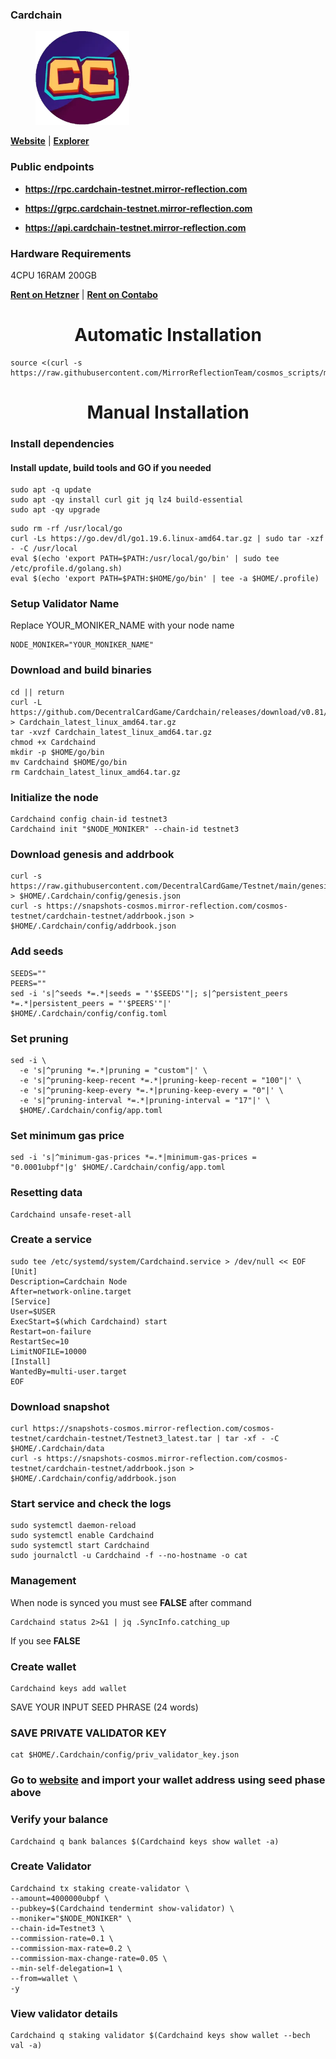 ### Cardchain

<figure><img src="https://raw.githubusercontent.com/MirrorReflectionTeam/cosmos_testnet_manuals/main/project_files/cardchain.png" width="150" alt=""><figcaption></figcaption></figure>

**[Website](https://crowdcontrol.network/#/)** | **[Explorer](https://explorer.stavr.tech/cardchain)**

### Public endpoints

- **https://rpc.cardchain-testnet.mirror-reflection.com**

- **https://grpc.cardchain-testnet.mirror-reflection.com**

- **https://api.cardchain-testnet.mirror-reflection.com**

### Hardware Requirements

4CPU 16RAM 200GB

**[Rent on Hetzner](https://hetzner.cloud/?ref=AwVksaI2T3Nz)** | **[Rent on Contabo](https://contabo.com/en)**

<div align="center">
  <h1> Automatic Installation </h1>
</div>

```
source <(curl -s https://raw.githubusercontent.com/MirrorReflectionTeam/cosmos_scripts/main/cardchain/install.sh)
```

<div align="center">
  <h1> Manual Installation </h1>
</div>

### Install dependencies

#### Install update, build tools and GO if you needed

```
sudo apt -q update
sudo apt -qy install curl git jq lz4 build-essential
sudo apt -qy upgrade
```

```
sudo rm -rf /usr/local/go
curl -Ls https://go.dev/dl/go1.19.6.linux-amd64.tar.gz | sudo tar -xzf - -C /usr/local
eval $(echo 'export PATH=$PATH:/usr/local/go/bin' | sudo tee /etc/profile.d/golang.sh)
eval $(echo 'export PATH=$PATH:$HOME/go/bin' | tee -a $HOME/.profile)
```

### Setup Validator Name

Replace YOUR_MONIKER_NAME with your node name

```
NODE_MONIKER="YOUR_MONIKER_NAME"
```

### Download and build binaries

```
cd || return
curl -L https://github.com/DecentralCardGame/Cardchain/releases/download/v0.81/Cardchain_latest_linux_amd64.tar.gz > Cardchain_latest_linux_amd64.tar.gz
tar -xvzf Cardchain_latest_linux_amd64.tar.gz
chmod +x Cardchaind
mkdir -p $HOME/go/bin
mv Cardchaind $HOME/go/bin
rm Cardchain_latest_linux_amd64.tar.gz
```

### Initialize the node

```
Cardchaind config chain-id testnet3
Cardchaind init "$NODE_MONIKER" --chain-id testnet3
```

### Download genesis and addrbook

```
curl -s https://raw.githubusercontent.com/DecentralCardGame/Testnet/main/genesis.json > $HOME/.Cardchain/config/genesis.json
curl -s https://snapshots-cosmos.mirror-reflection.com/cosmos-testnet/cardchain-testnet/addrbook.json > $HOME/.Cardchain/config/addrbook.json
```

### Add seeds

```
SEEDS=""
PEERS=""
sed -i 's|^seeds *=.*|seeds = "'$SEEDS'"|; s|^persistent_peers *=.*|persistent_peers = "'$PEERS'"|' $HOME/.Cardchain/config/config.toml
```

### Set pruning

```
sed -i \
  -e 's|^pruning *=.*|pruning = "custom"|' \
  -e 's|^pruning-keep-recent *=.*|pruning-keep-recent = "100"|' \
  -e 's|^pruning-keep-every *=.*|pruning-keep-every = "0"|' \
  -e 's|^pruning-interval *=.*|pruning-interval = "17"|' \
  $HOME/.Cardchain/config/app.toml
```

### Set minimum gas price

```
sed -i 's|^minimum-gas-prices *=.*|minimum-gas-prices = "0.0001ubpf"|g' $HOME/.Cardchain/config/app.toml
```

### Resetting data

```
Cardchaind unsafe-reset-all
```

### Create a service

```
sudo tee /etc/systemd/system/Cardchaind.service > /dev/null << EOF
[Unit]
Description=Cardchain Node
After=network-online.target
[Service]
User=$USER
ExecStart=$(which Cardchaind) start
Restart=on-failure
RestartSec=10
LimitNOFILE=10000
[Install]
WantedBy=multi-user.target
EOF
```

### Download snapshot

```
curl https://snapshots-cosmos.mirror-reflection.com/cosmos-testnet/cardchain-testnet/Testnet3_latest.tar | tar -xf - -C $HOME/.Cardchain/data
curl -s https://snapshots-cosmos.mirror-reflection.com/cosmos-testnet/cardchain-testnet/addrbook.json > $HOME/.Cardchain/config/addrbook.json
```

### Start service and check the logs

```
sudo systemctl daemon-reload
sudo systemctl enable Cardchaind
sudo systemctl start Cardchaind
sudo journalctl -u Cardchaind -f --no-hostname -o cat
```

### Management

When node is synced you must see **FALSE** after command

```
Cardchaind status 2>&1 | jq .SyncInfo.catching_up
```

If you see **FALSE**

### Create wallet

```
Cardchaind keys add wallet
```

SAVE YOUR INPUT SEED PHRASE (24 words)

### SAVE PRIVATE VALIDATOR KEY

```
cat $HOME/.Cardchain/config/priv_validator_key.json
```

### Go to [website](https://crowdcontrol.network/#/about) and import your wallet address using seed phase above
### Verify your balance
```
Cardchaind q bank balances $(Cardchaind keys show wallet -a)
```

### Create Validator

```
Cardchaind tx staking create-validator \
--amount=4000000ubpf \
--pubkey=$(Cardchaind tendermint show-validator) \
--moniker="$NODE_MONIKER" \
--chain-id=Testnet3 \
--commission-rate=0.1 \
--commission-max-rate=0.2 \
--commission-max-change-rate=0.05 \
--min-self-delegation=1 \
--from=wallet \
-y
```

### View validator details

```
Cardchaind q staking validator $(Cardchaind keys show wallet --bech val -a)
```
